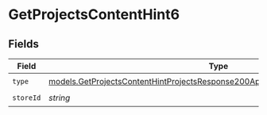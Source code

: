 # GetProjectsContentHint6


## Fields

| Field                                                                                                                                                                    | Type                                                                                                                                                                     | Required                                                                                                                                                                 | Description                                                                                                                                                              |
| ------------------------------------------------------------------------------------------------------------------------------------------------------------------------ | ------------------------------------------------------------------------------------------------------------------------------------------------------------------------ | ------------------------------------------------------------------------------------------------------------------------------------------------------------------------ | ------------------------------------------------------------------------------------------------------------------------------------------------------------------------ |
| `type`                                                                                                                                                                   | [models.GetProjectsContentHintProjectsResponse200ApplicationJSONResponseBodyType](../models/getprojectscontenthintprojectsresponse200applicationjsonresponsebodytype.md) | :heavy_check_mark:                                                                                                                                                       | N/A                                                                                                                                                                      |
| `storeId`                                                                                                                                                                | *string*                                                                                                                                                                 | :heavy_check_mark:                                                                                                                                                       | N/A                                                                                                                                                                      |